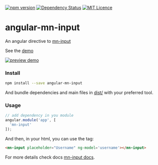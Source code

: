 [![npm version](https://badge.fury.io/js/angular-mn-input.svg)](https://badge.fury.io/js/angular-mn-input)
[![Dependency Status](https://gemnasium.com/badges/github.com/minimalist-components/angular-mn-input.svg)](https://gemnasium.com/github.com/minimalist-components/angular-mn-input)
[![MIT Licence](https://badges.frapsoft.com/os/mit/mit.svg?v=103)](https://opensource.org/licenses/mit-license.php)  

# angular-mn-input

An angular directive to [mn-input](https://github.com/minimalist-components/mn-input)

See the [demo](https://minimalist-components.github.io/mn-input)

[![preview demo](https://raw.githubusercontent.com/minimalist-components/mn-input/master/preview.gif)](https://minimalist-components.github.io/angular-mn-input/)

### Install

```sh
npm install --save angular-mn-input
```

And bundle dependencies and main files in [dist/](https://github.com/minimalist-components/angular-mn-input/tree/master/dist) with your preferred tool.

### Usage

```js
// add dependency in you module
angular.module('app', [
  'mn-input'
]);
```

And then, in your html, you can use the tag:

```html
<mn-input placeholder="Username" ng-model='username'></mn-input>
```


For more details check docs [mn-input docs](https://github.com/minimalist-components/mn-input).


